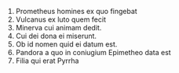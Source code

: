 1. Prometheus homines ex quo fingebat
2. Vulcanus ex luto quem fecit
3. Minerva cui animam dedit. 
4. Cui dei dona ei miserunt. 
5. Ob id nomen quid ei datum est. 
6. Pandora a quo in coniugium Epimetheo data est 
7. Filia qui erat Pyrrha
